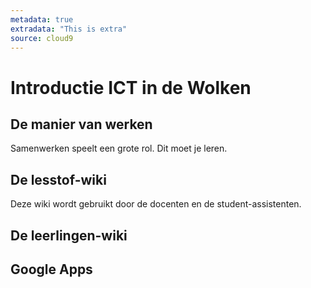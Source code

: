 ```yaml
---
metadata: true
extradata: "This is extra"
source: cloud9
---
```

# Introductie ICT in de Wolken

## De manier van werken
Samenwerken speelt een grote rol.
Dit moet je leren.

## De lesstof-wiki
Deze wiki wordt gebruikt door de docenten en de student-assistenten.

## De leerlingen-wiki

## Google Apps
